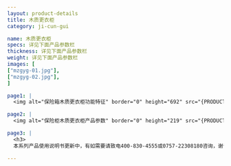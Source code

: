 ```yaml
---
layout: product-details
title: 木质更衣柜
category: ji-cun-gui

name: 木质更衣柜
specs: 详见下面产品参数栏
thickness: 详见下面产品参数栏
weight: 详见下面产品参数栏
images: [
["mzgyg-01.jpg"],
["mzgyg-02.jpg"],
]

page1: |
  <img alt="保险箱木质更衣柜功能特征" border="0" height="692" src="{PRODUCT_IMAGES}mzgyg-gn.jpg" width="538" />

page2: |
  <img alt="保险柜木质更衣柜产品参数" border="0" height="219" src="{PRODUCT_IMAGES}mzgyg-cpcs.jpg" width="436" />

page3: |
  <h3>
  本系列产品使用说明书更新中，有如需要请致电400-830-4555或0757-22308180咨询，谢谢！</h3>

---
```

